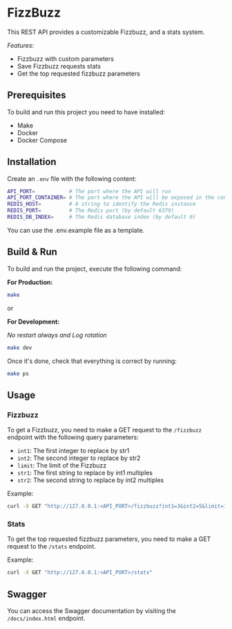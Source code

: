 # FizzBuzz

This REST API provides a customizable Fizzbuzz, and a stats system.

_Features:_

- Fizzbuzz with custom parameters
- Save Fizzbuzz requests stats
- Get the top requested fizzbuzz parameters

## Prerequisites

To build and run this project you need to have installed:

- Make
- Docker
- Docker Compose

## Installation

Create an `.env` file with the following content:

```bash
API_PORT=           # The port where the API will run
API_PORT_CONTAINER= # The port where the API will be exposed in the container
REDIS_HOST=         # A string to identify the Redis instance
REDIS_PORT=         # The Redis port (by default 6379)
REDIS_DB_INDEX=     # The Redis database index (by default 0)
```

You can use the .env.example file as a template.

## Build & Run

To build and run the project, execute the following command:

**For Production:**

```bash
make
```

or

**For Development:**

_No restart always and Log rotation_

```bash
make dev
```

Once it's done, check that everything is correct by running:

```bash
make ps
```

## Usage

### Fizzbuzz

To get a Fizzbuzz, you need to make a GET request to the `/fizzbuzz` endpoint with the following query parameters:

- `int1`: The first integer to replace by str1
- `int2`: The second integer to replace by str2
- `limit`: The limit of the Fizzbuzz
- `str1`: The first string to replace by int1 multiples
- `str2`: The second string to replace by int2 multiples

Example:

```bash
curl -X GET "http://127.0.0.1:<API_PORT>/fizzbuzz?int1=3&int2=5&limit=15&str1=fizz&str2=buzz"
```

### Stats

To get the top requested fizzbuzz parameters, you need to make a GET request to the `/stats` endpoint.

Example:

```bash
curl -X GET "http://127.0.0.1:<API_PORT>/stats"
```

## Swagger

You can access the Swagger documentation by visiting the `/docs/index.html` endpoint.
